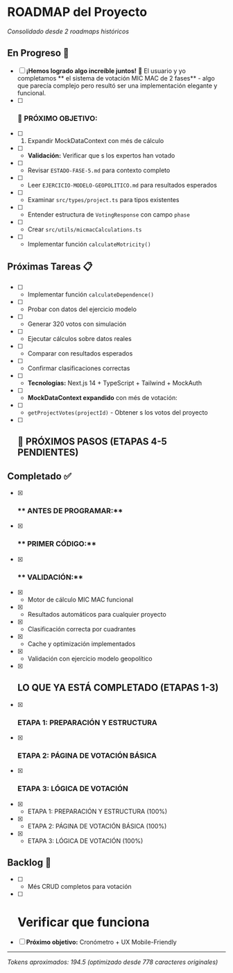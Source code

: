 # ROADMAP del Proyecto
*Consolidado desde 2 roadmaps históricos*

## En Progreso 🚧
- [ ] **¡Hemos logrado algo increíble juntos!** 🚀 El usuario y yo completamos ** el sistema de votación MIC MAC de 2 fases** - algo que parecía complejo pero resultó ser una implementación elegante y funcional.
- [ ] ### **🎯 PRÓXIMO OBJETIVO:**
- [ ] 1. Expandir MockDataContext con més de cálculo
- [ ] - **Validación:** Verificar que s los expertos han votado
- [ ] -  Revisar `ESTADO-FASE-5.md` para contexto completo
- [ ] -  Leer `EJERCICIO-MODELO-GEOPOLITICO.md` para resultados esperados
- [ ] -  Examinar `src/types/project.ts` para tipos existentes
- [ ] -  Entender estructura de `VotingResponse` con campo `phase`
- [ ] -  Crear `src/utils/micmacCalculations.ts`
- [ ] -  Implementar función `calculateMotricity()`

## Próximas Tareas 📋
- [ ] -  Implementar función `calculateDependence()`
- [ ] -  Probar con datos del ejercicio modelo
- [ ] -  Generar 320 votos con simulación
- [ ] -  Ejecutar cálculos sobre datos reales
- [ ] -  Comparar con resultados esperados
- [ ] -  Confirmar clasificaciones correctas
- [ ] - **Tecnologías:** Next.js 14 + TypeScript + Tailwind + MockAuth
- [ ] - **MockDataContext expandido** con més de votación:
- [ ] - `getProjectVotes(projectId)` - Obtener s los votos del proyecto
- [ ] ## 🎯 **PRÓXIMOS PASOS (ETAPAS 4-5 PENDIENTES)**

## Completado ✅
- [x] ### ** ANTES DE PROGRAMAR:**
- [x] ### ** PRIMER CÓDIGO:**
- [x] ### ** VALIDACIÓN:**
- [x] -  Motor de cálculo MIC MAC funcional
- [x] -  Resultados automáticos para cualquier proyecto
- [x] -  Clasificación correcta por cuadrantes
- [x] -  Cache y optimización implementados
- [x] -  Validación con ejercicio modelo geopolítico
- [x] ##  **LO QUE YA ESTÁ COMPLETADO (ETAPAS 1-3)**
- [x] ### **ETAPA 1: PREPARACIÓN Y ESTRUCTURA**
- [x] ### **ETAPA 2: PÁGINA DE VOTACIÓN BÁSICA**
- [x] ### **ETAPA 3: LÓGICA DE VOTACIÓN**
- [x] -  ETAPA 1: PREPARACIÓN Y ESTRUCTURA (100%)
- [x] -  ETAPA 2: PÁGINA DE VOTACIÓN BÁSICA (100%)
- [x] -  ETAPA 3: LÓGICA DE VOTACIÓN (100%)

## Backlog 📝
- [ ] - Més CRUD completos para votación
- [ ] # Verificar que  funciona
- [ ] **Próximo objetivo:** Cronómetro + UX Mobile-Friendly

---
*Tokens aproximados: 194.5 (optimizado desde 778 caracteres originales)*

